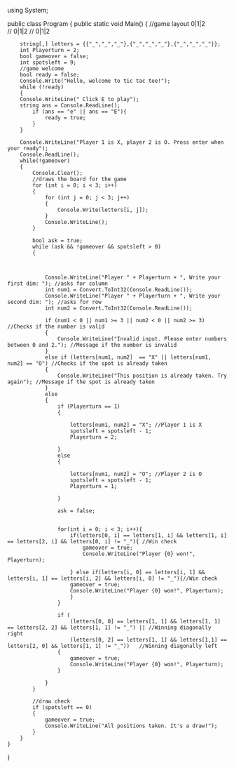 using System;

public class Program
{
    public static void Main()
	{
		//game layout 0|1|2  
			//		  0|1|2	
			//		  0|1|2
		
		
        string[,] letters = {{"_","_","_"},{"_","_","_"},{"_","_","_"}};
        int Playerturn = 2; 
        bool gameover = false;
		int spotsleft = 9;
		//game welcome
		bool ready = false;
		Console.Write("Hello, welcome to tic tac toe!"); 
		while (!ready)
		{
		Console.WriteLine(" Click E to play");
		string ans = Console.ReadLine();
			if (ans == "e" || ans == "E"){ 
				ready = true;
			}
		}

		Console.WriteLine("Player 1 is X, player 2 is O. Press enter when your ready");
		Console.ReadLine();
        while(!gameover)
        { 
			Console.Clear();
			//draws the board for the game
            for (int i = 0; i < 3; i++)
            {
                for (int j = 0; j < 3; j++)
                {
                    Console.Write(letters[i, j]);
                }
                Console.WriteLine();
            }

            bool ask = true;
            while (ask && !gameover && spotsleft > 0)
            { 

				
				
                Console.WriteLine("Player " + Playerturn + ", Write your first dim: "); //asks for column 
                int num1 = Convert.ToInt32(Console.ReadLine());
                Console.WriteLine("Player " + Playerturn + ", Write your second dim: "); //asks for row
                int num2 = Convert.ToInt32(Console.ReadLine());

                if (num1 < 0 || num1 >= 3 || num2 < 0 || num2 >= 3) //Checks if the number is valid
                {
                    Console.WriteLine("Invalid input. Please enter numbers between 0 and 2."); //Message if the number is invalid
                }
                else if (letters[num1, num2]  == "X" || letters[num1, num2] == "O") //Checks if the spot is already taken
                {
                    Console.WriteLine("This position is already taken. Try again"); //Message if the spot is already taken
                }
                else
                {
                    if (Playerturn == 1)
                    {
						
                        letters[num1, num2] = "X"; //Player 1 is X
						spotsleft = spotsleft - 1;
						Playerturn = 2;
						
                    }
                    else
                    {
						
                        letters[num1, num2] = "O"; //Player 2 is O
						spotsleft = spotsleft - 1; 
						Playerturn = 1;
						
                    }

                    ask = false;

					
					for(int i = 0; i < 3; i++){
						if(letters[0, i] == letters[1, i] && letters[1, i] == letters[2, i] && letters[0, i] != "_"){ //Win check
							gameover = true;
							Console.WriteLine("Player {0} won!", Playerturn);
							
						} else if(letters[i, 0] == letters[i, 1] && letters[i, 1] == letters[i, 2] && letters[i, 0] != "_"){//Win check
						gameover = true;
                        Console.WriteLine("Player {0} won!", Playerturn);
						}
					}
					
                    if (
                        (letters[0, 0] == letters[1, 1] && letters[1, 1] == letters[2, 2] && letters[1, 1] != "_") || //Winning diagonally right
                        (letters[0, 2] == letters[1, 1] && letters[1,1] == letters[2, 0] && letters[1, 1] != "_"))   //Winning diagonally left
                    {
                        gameover = true;
                        Console.WriteLine("Player {0} won!", Playerturn);
                    }
					
                }
            }
			
			//draw check
			if (spotsleft == 0)
			{
				gameover = true;
				Console.WriteLine("All positions taken. It's a draw!");
			}
        }				
    }				
}						
